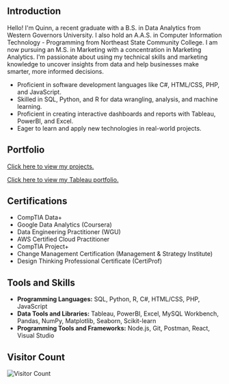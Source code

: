 ## Introduction

Hello! I'm Quinn, a recent graduate with a B.S. in Data Analytics from Western Governors University. I also hold an A.A.S. in Computer Information Technology - Programming from Northeast State Community College. I am now pursuing an M.S. in Marketing with a concentration in Marketing Analytics. I'm passionate about using my technical skills and marketing knowledge to uncover insights from data and help businesses make smarter, more informed decisions.

- Proficient in software development languages like C#, HTML/CSS, PHP, and JavaScript.
- Skilled in SQL, Python, and R for data wrangling, analysis, and machine learning.
- Proficient in creating interactive dashboards and reports with Tableau, PowerBI, and Excel.
- Eager to learn and apply new technologies in real-world projects.


## Portfolio

[Click here to view my projects.](https://github.com/qetate/ProjectGuide/blob/main/README.md)

[Click here to view my Tableau portfolio.](https://public.tableau.com/app/profile/quinn.tate/vizzes)


## Certifications

- CompTIA Data+
- Google Data Analytics (Coursera)
- Data Engineering Practitioner (WGU)
- AWS Certified Cloud Practitioner
- CompTIA Project+
- Change Management Certification (Management & Strategy Institute)
- Design Thinking Professional Certificate (CertiProf)


## Tools and Skills

- **Programming Languages:** SQL, Python, R, C#, HTML/CSS, PHP, JavaScript
- **Data Tools and Libraries:** Tableau, PowerBI, Excel, MySQL Workbench, Pandas, NumPy, Matplotlib, Seaborn, Scikit-learn
- **Programming Tools and Frameworks:** Node.js, Git, Postman, React, Visual Studio


## Visitor Count
![Visitor Count](https://profile-counter.glitch.me/qetate/count.svg)
